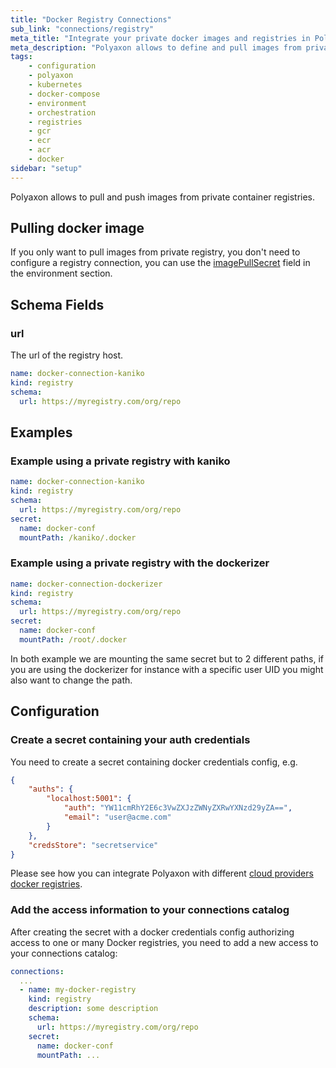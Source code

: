 ```yaml
---
title: "Docker Registry Connections"
sub_link: "connections/registry"
meta_title: "Integrate your private docker images and registries in Polyaxon - Configuration"
meta_description: "Polyaxon allows to define and pull images from private Container Registries."
tags:
    - configuration
    - polyaxon
    - kubernetes
    - docker-compose
    - environment
    - orchestration
    - registries
    - gcr
    - ecr
    - acr
    - docker
sidebar: "setup"
---
```


Polyaxon allows to pull and push images from private container registries.

## Pulling docker image

If you only want to pull images from private registry,
you don't need to configure a registry connection,
you can use the [imagePullSecret](/docs/core/specification/environment/#imagepullsecrets)
field in the environment section.


## Schema Fields

### url

The url of the registry host.

```yaml
name: docker-connection-kaniko
kind: registry
schema:
  url: https://myregistry.com/org/repo
```

## Examples

### Example using a private registry with kaniko

```yaml
name: docker-connection-kaniko
kind: registry
schema:
  url: https://myregistry.com/org/repo
secret:
  name: docker-conf
  mountPath: /kaniko/.docker
```

### Example using a private registry with the dockerizer


```yaml
name: docker-connection-dockerizer
kind: registry
schema:
  url: https://myregistry.com/org/repo
secret:
  name: docker-conf
  mountPath: /root/.docker
```

In both example we are mounting the same secret but to 2 different paths,
if you are using the dockerizer for instance with a specific user
UID you might also want to change the path.


## Configuration

### Create a secret containing your auth credentials

You need to create a secret containing docker credentials config, e.g.

```json
{
    "auths": {
        "localhost:5001": {
            "auth": "YW11cmRhY2E6c3VwZXJzZWNyZXRwYXNzd29yZA==",
            "email": "user@acme.com"
        }
    },
    "credsStore": "secretservice"
}
```

Please see how you can integrate Polyaxon with different [cloud providers docker registries](/integrations/registries/).

### Add the access information to your connections catalog

After creating the secret with a docker credentials config authorizing access
to one or many Docker registries,
you need to add a new access to your connections catalog:

```yaml
connections:
  ...
  - name: my-docker-registry
    kind: registry
    description: some description
    schema:
      url: https://myregistry.com/org/repo
    secret:
      name: docker-conf
      mountPath: ...
```
